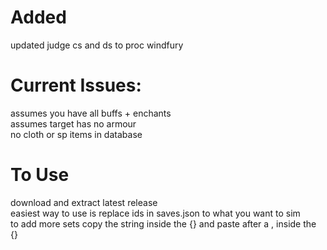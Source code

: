 # Added
updated judge cs and ds to proc windfury

# Current Issues:
assumes you have all buffs + enchants\
assumes target has no armour\
no cloth or sp items in database

# To Use
download and extract latest release\
easiest way to use is replace ids in saves.json to what you want to sim\
to add more sets copy the string inside the {} and paste after a , inside the {}
